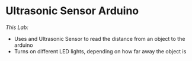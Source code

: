 # Ultrasonic Sensor Arduino

*This Lab:*
* Uses and Ultrasonic Sensor to read the distance from an object to the arduino
* Turns on different LED lights, depending on how far away the object is 
